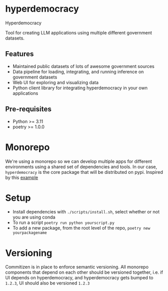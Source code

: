 # hyperdemocracy

Hyperdemocracy

Tool for creating LLM applications using multiple different government datasets.

## Features

- Maintained public datasets of lots of awesome government sources
- Data pipeline for loading, integrating, and running inference on government datasets
- Web UI for exploring and visualizing data
- Python client library for integrating hyperdemocracy in your own applications


## Pre-requisites
- Python >= 3.11
- poetry >= 1.0.0

# Monorepo 
We're using a monorepo so we can develop multiple apps for different environments using a shared set of dependencies and tools.
In our case, `hyperdemocracy` is the core package that will be distributed on pypi.
Inspired by this [example](https://gerben-oostra.medium.com/python-poetry-mono-repo-without-limitations-dd63b47dc6b8)

# Setup

- Install dependencies with `./scripts/install.sh`, select whether or not you are using conda
- To run a script `poetry run python yourscript.py`
- To add a new package, from the root level of the repo, `poetry new yourpackagename`



# Versioning
Commitizen is in place to enforce semantic versioning. All monorepo components that depend on each other should be versioned together, i.e. if UI depends on hyperdemocracy, and hyperdemocracy gets bumped to `1.2.3`, UI should also be versioned `1.2.3`
